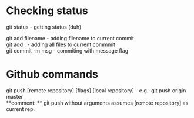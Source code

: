 # Checking status 

git status - getting status (duh) <br>

git add filename - adding filename to current commit <br>
git add . - adding all files to current commmit <br>
git commit -m msg - commiting with message flag <br>

# Github commands

git push [remote repository] [flags] [local repository] - e.g.: git push origin master <br>
**comment: ** git push without arguments assumes [remote repository] as current rep.

